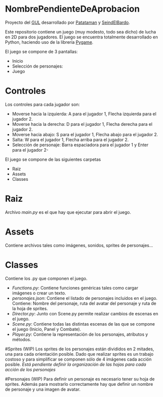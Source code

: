 # NombrePendienteDeAprobacion

Proyecto del [GUL](https://github.com/guluc3m) desarrollado por [Patataman](https://github.com/Patataman) y [SeindElBardo](https://github.com/SeindElBardo).

Este repositorio contiene un juego (muy modesto, todo sea dicho) de lucha en 2D para dos jugadores.
El juego se encuentra totalmente desarrollado en Python, haciendo uso de la librería [Pygame](http://pygame.org).

El juego se compone de 3 pantallas:
- Inicio
- Selección de personajes:
- Juego

# Controles
Los controles para cada jugador son:
- Moverse hacia la izquierda: A para el jugador 1, Flecha izquierda para el jugador 2.
- Moverse hacia la derecha: D para el jugador 1, Flecha derecha para el jugador 2.
- Moverse hacia abajo: S para el jugador 1, Flecha abajo para el jugador 2.
- Salta: W para el jugador 1, Flecha arriba para el jugador 2.
- Selección de personaje: Barra espaciadora para el jugador 1 y Enter para el jugador 2-

El juego se compone de las siguientes carpetas
- Raiz
 - Assets
 - Classes

# Raiz
  Archivo *main.py* es el que hay que ejecutar para abrir el juego.
# Assets
  Contiene archivos tales como imágenes, sonidos, sprites de personajes...
# Classes
  Contiene los .py que componen el juego.
  - *Functions.py*: Contiene funciones genéricas tales como cargar imágenes o crear un texto. 
  - *personajes.json*: Contiene el listado de personajes incluidos en el juego. Contiene: Nombre del personaje, ruta del avatar del personaje y ruta de la hoja de sprites.
  - *Director.py*: Junto con Scene.py permite realizar cambios de escenas en el juego.
  - *Scene.py*: Contiene todas las distintas escenas de las que se compone el juego (Inicio, Panel y Combate).
  - *Player.py*: Contiene la representación de los personajes, atributos y métodos.

#Sprites (WIP)
Los sprites de los personajes están divididos en 2 mitades, una para cada orientación posible. Dado que realizar sprites es un trabajo costoso y para simplificar se componen sólo de 4 imágenes cada acción posible. *Está pendiente definir la organización de las hojas para cada acción de los personajes*

#Personajes (WIP)
Para definir un personaje es necesario tener su hoja de sprites. Además para mostrarlo correctamente hay que definir un nombre de personaje y una imagen de avatar.

